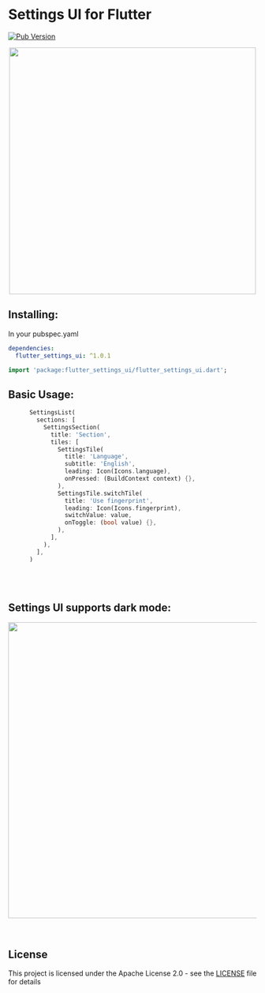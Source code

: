 # Settings UI for Flutter

[![Pub Version](https://img.shields.io/pub/v/flutter_settings_ui?color=blueviolet)](https://pub.dev/packages/flutter_settings_ui)

<p align="center">
  <img src="https://raw.githubusercontent.com/yako-dev/flutter-settings-ui/master/assets/flutter_settings_ui_logo.png" height="500px">
</p>


## Installing:
In your pubspec.yaml
```yaml
dependencies:
  flutter_settings_ui: ^1.0.1
```
```dart
import 'package:flutter_settings_ui/flutter_settings_ui.dart';
```


## Basic Usage:
```dart
      SettingsList(
        sections: [
          SettingsSection(
            title: 'Section',
            tiles: [
              SettingsTile(
                title: 'Language',
                subtitle: 'English',
                leading: Icon(Icons.language),
                onPressed: (BuildContext context) {},
              ),
              SettingsTile.switchTile(
                title: 'Use fingerprint',
                leading: Icon(Icons.fingerprint),
                switchValue: value,
                onToggle: (bool value) {},
              ),
            ],
          ),
        ],
      )
```
<br>
<br>

## Settings UI supports dark mode:
<p align="center">
  <img src="https://raw.githubusercontent.com/yako-dev/flutter-settings-ui/master/assets/dark_mode_animation.gif" height="600px">
</p>
<br>


## License
This project is licensed under the Apache License 2.0 - see the [LICENSE](LICENSE) file for details
